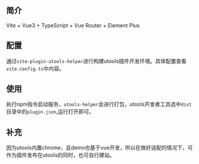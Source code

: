 ## 简介

Vite + Vue3 + TypeScript + Vue Router + Element Plus

## 配置

通过``vite-plugin-utools-helper``进行构建utools插件开发环境。具体配置查看``vite.config.ts``中内容。

## 使用
执行npm指令启动服务，``utools-helper``会进行打包，utools开发者工具选中``dist``目录中的``plugin.json``,运行打开即可。

## 补充
因为utools内置chrome，且demo也基于vue开发，所以在做好适配的情况下，可作为插件发布在utools的同时，也可自行建站。
